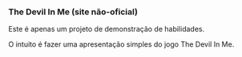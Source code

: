 ### The Devil In Me (site não-oficial)

Este é apenas um projeto de demonstração de habilidades.

O intuito é fazer uma apresentação simples do jogo The Devil In Me.
